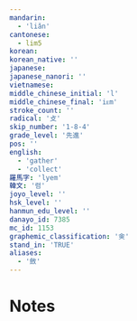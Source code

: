 ```yaml
---
mandarin:
  - 'liǎn'
cantonese:
  - lim5
korean:
korean_native: ''
japanese:
japanese_nanori: ''
vietnamese:
middle_chinese_initial: 'l'
middle_chinese_final: 'iᴇm'
stroke_count: ''
radical: '攴'
skip_number: '1-8-4'
grade_level: '先進'
pos: ''
english:
  - 'gather'
  - 'collect'
羅馬字: 'lyem'
韓文: '렴'
joyo_level: ''
hsk_level: ''
hanmun_edu_level: ''
danayo_id: 7385
mc_id: 1153
graphemic_classification: '㑒'
stand_in: 'TRUE'
aliases:
  - '斂'
---
```


# Notes
